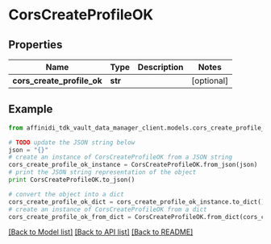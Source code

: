# CorsCreateProfileOK

## Properties

| Name                       | Type    | Description | Notes      |
| -------------------------- | ------- | ----------- | ---------- |
| **cors_create_profile_ok** | **str** |             | [optional] |

## Example

```python
from affinidi_tdk_vault_data_manager_client.models.cors_create_profile_ok import CorsCreateProfileOK

# TODO update the JSON string below
json = "{}"
# create an instance of CorsCreateProfileOK from a JSON string
cors_create_profile_ok_instance = CorsCreateProfileOK.from_json(json)
# print the JSON string representation of the object
print CorsCreateProfileOK.to_json()

# convert the object into a dict
cors_create_profile_ok_dict = cors_create_profile_ok_instance.to_dict()
# create an instance of CorsCreateProfileOK from a dict
cors_create_profile_ok_from_dict = CorsCreateProfileOK.from_dict(cors_create_profile_ok_dict)
```

[[Back to Model list]](../README.md#documentation-for-models) [[Back to API list]](../README.md#documentation-for-api-endpoints) [[Back to README]](../README.md)
